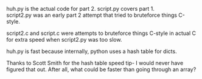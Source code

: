 huh.py is the actual code for part 2. script.py covers part 1.  
script2.py was an early part 2 attempt that tried to bruteforce things C-style.  

script2.c and script.c were attempts to bruteforce things C-style in actual C for extra speed when script2.py was too slow.  

huh.py is fast because internally, python uses a hash table for dicts.  

Thanks to Scott Smith for the hash table speed tip- I would never have figured that out. After all, what could be faster than going through an array?
